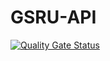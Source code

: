 # GSRU-API
[![Quality Gate Status](https://sonarqube.ricearaul.com/api/project_badges/measure?project=RiceaRaul_GSRU-API_AY5M7BE0Esou-nvbmSD-&metric=alert_status&token=sqb_fed53363399c0323c264c825dbb006ce10bfe012)](https://sonarqube.ricearaul.com/dashboard?id=RiceaRaul_GSRU-API_AY5M7BE0Esou-nvbmSD-)
